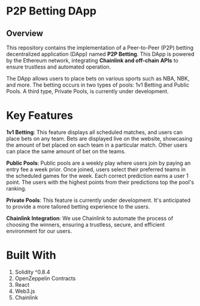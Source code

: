 # P2P Betting DApp


## Overview
This repository contains the implementation of a Peer-to-Peer (P2P) betting decentralized application (DApp) named **P2P Betting**. This DApp is powered by the Ethereum network, integrating **Chainlink and off-chain APIs** to ensure trustless and automated operation.

The DApp allows users to place bets on various sports such as NBA, NBK, and more. The betting occurs in two types of pools: 1v1 Betting and Public Pools. A third type, Private Pools, is currently under development.


# Key Features

**1v1 Betting**: This feature displays all scheduled matches, and users can place bets on any team. Bets are displayed live on the website, showcasing the amount of bet placed on each team in a particular match. Other users can place the same amount of bet on the teams.

**Public Pools**: Public pools are a weekly play where users join by paying an entry fee a week prior. Once joined, users select their preferred teams in the scheduled games for the week. Each correct prediction earns a user 1 point. The users with the highest points from their predictions top the pool's ranking.

**Private Pools**: This feature is currently under development. It's anticipated to provide a more tailored betting experience to the users.

**Chainlink Integration**: We use Chainlink to automate the process of choosing the winners, ensuring a trustless, secure, and efficient environment for our users.

# Built With
1. Solidity ^0.8.4
2. OpenZeppelin Contracts
3. React
4. Web3.js
5. Chainlink


